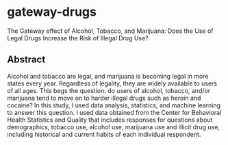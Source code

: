 # gateway-drugs
The Gateway effect of Alcohol, Tobacco, and Marijuana:  Does the Use of Legal Drugs Increase the Risk of Illegal Drug Use?

## Abstract
Alcohol and tobacco are legal, and marijuana is becoming legal in more states every year. Regardless of legality, they are widely available to users of all ages. This begs the question: do users of alcohol, tobacco, and/or marijuana tend to move on to harder illegal drugs such as heroin and cocaine? In this study, I used data analysis, statistics, and machine learning to answer this question. I used data obtained from the Center for Behavioral Health Statistics and Quality that includes responses for questions about demographics, tobacco use, alcohol use, marijuana use and illicit drug use, including historical and current habits of each individual respondent. 
